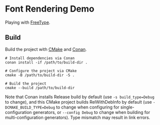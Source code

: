 # Font Rendering Demo

Playing with [FreeType](https://www.freetype.org/).

## Build

Build the project with [CMake](https://cmake.org/) and [Conan](https://conan.io/).

    # Install dependencies via Conan
    conan install -if /path/to/build-dir .

    # Configure the project via CMake
    cmake -B /path/to/build-dir -S .

    # Build the project
    cmake --build /path/to/build-dir

Note that Conan installs Release build by default (use `-s build_type=Debug` to change), and this CMake project builds RelWithDebInfo by default (use `-DCMAKE_BUILD_TYPE=Debug` to change when configuring for single-configuration generators, or `--config Debug` to change when building for multi-configuration generators). Type mismatch may result in link errors.
